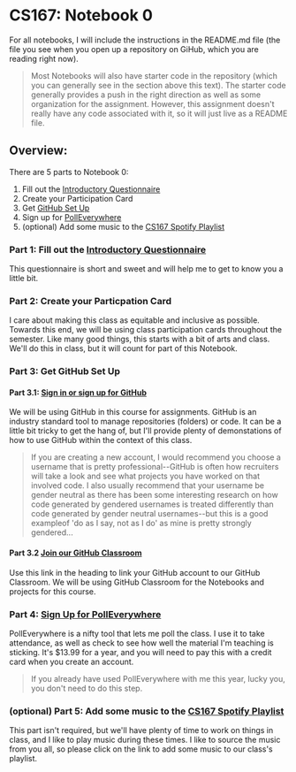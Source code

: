 # CS167: Notebook 0
For all notebooks, I will include the instructions in the README.md file (the file you see when you open up a repository on GiHub, which you are reading right now). 

> Most Notebooks will also have starter code in the repository (which you can generally see in the section above this text). The starter code generally provides a push in the right direction as well as some organization for the assignment. However, this assignment doesn't really have any code associated with it, so it will just live as a README file. 

## Overview:
There are 5 parts to Notebook 0: 
1. Fill out the [Introductory Questionnaire](https://forms.gle/6zZqs9ECDk6XqH7E7)
2. Create your Participation Card
3. Get [GitHub Set Up](https://classroom.github.com/classrooms/121270072-j23-cs16)
4. Sign up for [PollEverywhere](https://PollEv.com/meredithmoore011/register)
5. (optional) Add some music to the [CS167 Spotify Playlist](https://open.spotify.com/playlist/3abC5cZQOMSGN9NzU3vrMq?si=32f33f943cad4921&pt=b1fd11453fa818bdf3258a2fd6c9d025)

### Part 1: Fill out the [Introductory Questionnaire](https://forms.gle/6zZqs9ECDk6XqH7E7)
This questionnaire is short and sweet and will help me to get to know you a little bit.

### Part 2: Create your Particpation Card
I care about making this class as equitable and inclusive as possible. Towards this end, we will be using class participation cards throughout the semester. Like many good things, this starts with a bit of arts and class. We'll do this in class, but it will count for part of this Notebook.

### Part 3: Get GitHub Set Up
#### Part 3.1: [Sign in or sign up for GitHub](https://github.com/)
We will be using GitHub in this course for assignments. GitHub is an industry standard tool to manage repositories (folders) or code. It can be a little bit tricky to get the hang of, but I'll provide plenty of demonstations of how to use GitHub within the context of this class. 

> If you are creating a new account, I would recommend you choose a username that is pretty professional--GitHub is often how recruiters will take a look and see what projects you have worked on that involved code. I also usually recommend that your username be gender neutral as there has been some interesting research on how code generated by gendered usernames is treated differently than code generated by gender neutral usernames--but this is a good exampleof 'do as I say, not as I do' as mine is pretty strongly gendered... 

#### Part 3.2 [Join our GitHub Classroom](https://classroom.github.com/classrooms/121270072-j23-cs167 )
Use this link in the heading to link your GitHub account to our GitHub Classroom. We will be using GitHub Classroom for the Notebooks and projects for this course. 

### Part 4: [Sign Up for PollEverywhere](https://PollEv.com/meredithmoore011/register)
PollEverywhere is a nifty tool that lets me poll the class. I use it to take attendance, as well as check to see how well the material I'm teaching is sticking. It's $13.99 for a year, and you will need to pay this with a credit card when you create an account. 
> If you already have used PollEverywhere with me this year, lucky you, you don't need to do this step. 

### (optional) Part 5: Add some music to the [CS167 Spotify Playlist](https://open.spotify.com/playlist/3abC5cZQOMSGN9NzU3vrMq?si=32f33f943cad4921&pt=b1fd11453fa818bdf3258a2fd6c9d025)
This part isn't required, but we'll have plenty of time to work on things in class, and I like to play music during these times. I like to source the music from you all, so please click on the link to add some music to our class's playlist.
